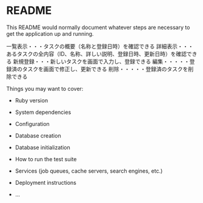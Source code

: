 # README

This README would normally document whatever steps are necessary to get the
application up and running.

一覧表示・・・タスクの概要（名称と登録日時）を確認できる
詳細表示・・・あるタスクの全内容（ID、名称、詳しい説明、登録日時、更新日時）を確認できる
新規登録・・・新しいタスクを画面で入力し、登録できる
編集・・・・・登録済のタスクを画面で修正し、更新できる
削除・・・・・登録済のタスクを削除できる

Things you may want to cover:

* Ruby version

* System dependencies

* Configuration

* Database creation

* Database initialization

* How to run the test suite

* Services (job queues, cache servers, search engines, etc.)

* Deployment instructions

* ...
